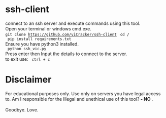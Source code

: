# ssh-client
connect to an ssh server and execute commands using this tool. <br>
Open your terminal or windows cmd.exe. <br>
<code>git clone https://github.com/viCracker/ssh-client</code>
<code> cd / </code> <br>
<code> pip install requirements.txt</code> <br>
Ensure you have python3 installed. <br>
<code> python ssh_vic.py </code> <br>
Press enter then Input the details to connect to the server. <br>
to exit use: <code> ctrl + c</code> <br>

# Disclaimer
For educational purposes only. Use only on servers you have legal access to. Am I responsible for the Illegal and unethical use of this tool?
<strong>- NO </strong>.<br> <br>
Goodbye. Love.
